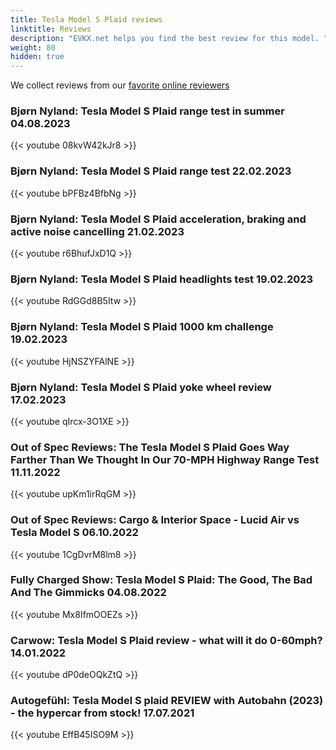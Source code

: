 ```yaml
---
title: Tesla Model S Plaid reviews
linktitle: Reviews
description: "EVKX.net helps you find the best review for this model. "
weight: 80
hidden: true
---
```

<object type="image/svg+xml" data="../modelnavigation.svg"></object>
We collect reviews from our [favorite online reviewers](/guides/evreviewers/)

### Bjørn Nyland: Tesla Model S Plaid range test in summer 04.08.2023

{{< youtube 08kvW42kJr8 >}}

### Bjørn Nyland: Tesla Model S Plaid range test 22.02.2023

{{< youtube bPFBz4BfbNg >}}

### Bjørn Nyland: Tesla Model S Plaid acceleration, braking and active noise cancelling 21.02.2023

{{< youtube r6BhufJxD1Q >}}

### Bjørn Nyland: Tesla Model S Plaid headlights test 19.02.2023

{{< youtube RdGGd8B5Itw >}}

### Bjørn Nyland: Tesla Model S Plaid 1000 km challenge 19.02.2023

{{< youtube HjNSZYFAlNE >}}

### Bjørn Nyland: Tesla Model S Plaid yoke wheel review 17.02.2023

{{< youtube qIrcx-3O1XE >}}

### Out of Spec Reviews: The Tesla Model S Plaid Goes Way Farther Than We Thought In Our 70-MPH Highway Range Test 11.11.2022

{{< youtube upKm1irRqGM >}}

### Out of Spec Reviews: Cargo & Interior Space - Lucid Air vs Tesla Model S 06.10.2022

{{< youtube 1CgDvrM8lm8 >}}

### Fully Charged Show: Tesla Model S Plaid: The Good, The Bad And The Gimmicks 04.08.2022

{{< youtube Mx8IfmOOEZs >}}

### Carwow: Tesla Model S Plaid review - what will it do 0-60mph? 14.01.2022

{{< youtube dP0deOQkZtQ >}}

### Autogefühl: Tesla Model S plaid REVIEW with Autobahn (2023) - the hypercar from stock! 17.07.2021

{{< youtube EffB45ISO9M >}}

